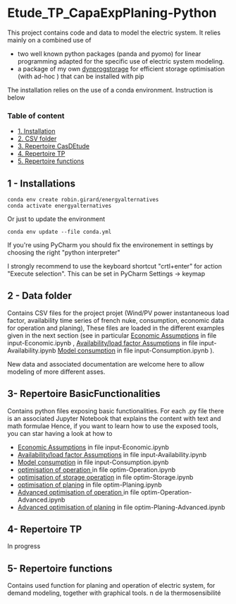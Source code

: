 # Etude_TP_CapaExpPlaning-Python

This project contains code and data to model the electric system. 
It relies mainly on a combined use of 
 - two well known python packages (panda and pyomo) 
for linear programming adapted for the specific use of electric system modeling. 
 - a package of my own [dynprogstorage](https://github.com/robingirard/dynprogstorage) for efficient storage optimisation (with ad-hoc ) that can be installed with pip

The installation relies on the use of a conda environment. Instruction is below

### Table of content

* [1. Installation](#installations)
* [2. CSV folder](#CSV)
* [3. Repertoire CasDEtude](#CasDEtude)
* [4. Repertoire TP](#TP)
* [5. Repertoire functions](#functions)

## 1 - Installations  <a class="anchor" id="1.introduction"></a>

    conda env create robin.girard/energyalternatives
    conda activate energyalternatives
    
Or just to update the environment 

    conda env update --file conda.yml 
    
If you're using PyCharm you should fix the environement in settings by choosing the right "python interpreter" 

I strongly recommend to use the keyboard shortcut "crtl+enter" for action "Execute selection". This can be set in PyCharm Settings -> keymap 

## 2 -  Data folder <a class="anchor" id="CSV"></a>
Contains CSV files for the project projet (Wind/PV power instantaneous load factor, 
availability time series of french nuke, consumption, 
economic data for operation and planing), 
These files are loaded in the different examples given in the next section (see in particular [Economic Assumptions](https://github.com/robingirard/Etude_TP_CapaExpPlaning-Python/blob/master/BasicFunctionalities/input-Economic.ipynb) in file input-Economic.ipynb
, [Availability/load factor Assumptions](https://github.com/robingirard/Etude_TP_CapaExpPlaning-Python/blob/master/BasicFunctionalities/input-Availability.ipynb) in file input-Availability.ipynb
[Model consumption](https://github.com/robingirard/Etude_TP_CapaExpPlaning-Python/blob/master/BasicFunctionalities/input-Consumption.ipynb)  in file input-Consumption.ipynb 
). 

New data and associated documentation are welcome here to allow modeling of more different asses. 

## 3- Repertoire BasicFunctionalities <a class="anchor" id="CasDEtude"></a>
Contains python files exposing basic functionalities. 
For each .py file there is an associated Jupyter Notebook that explains the content with text and math formulae
Hence, if you want to learn how to use the exposed tools, you can star having a look at how to 

 - [Economic Assumptions](https://github.com/robingirard/Etude_TP_CapaExpPlaning-Python/blob/master/BasicFunctionalities/input-Economic.ipynb) in file input-Economic.ipynb
 - [Availability/load factor Assumptions](https://github.com/robingirard/Etude_TP_CapaExpPlaning-Python/blob/master/BasicFunctionalities/input-Availability.ipynb) in file input-Availability.ipynb
 - [Model consumption](https://github.com/robingirard/Etude_TP_CapaExpPlaning-Python/blob/master/BasicFunctionalities/input-Consumption.ipynb)  in file input-Consumption.ipynb 
 - [optimisation of operation ](https://github.com/robingirard/Etude_TP_CapaExpPlaning-Python/blob/master/BasicFunctionalities/optim-Operation.ipynb) in file optim-Operation.ipynb
 - [optimisation of storage operation](https://github.com/robingirard/Etude_TP_CapaExpPlaning-Python/blob/master/BasicFunctionalities/optim-Storage.ipynb) in file optim-Storage.ipynb 
 - [optimisation of planing](https://github.com/robingirard/Etude_TP_CapaExpPlaning-Python/blob/master/BasicFunctionalities/optim-Planing.ipynb) in file optim-Planing.ipynb
 - [Advanced optimisation of operation ](https://github.com/robingirard/Etude_TP_CapaExpPlaning-Python/blob/master/BasicFunctionalities/optim-Operation-Advanced.ipynb) in file optim-Operation-Advanced.ipynb
 - [Advanced optimisation of planing](https://github.com/robingirard/Etude_TP_CapaExpPlaning-Python/blob/master/BasicFunctionalities/optim-Planing-Advanced.ipynb) in file optim-Planing-Advanced.ipynb


## 4- Repertoire TP <a class="anchor" id="TP"></a>
In progress 

## 5- Repertoire functions <a class="anchor" id="functions"></a>
Contains used function for planing and operation of electric system, for demand modeling, together with graphical tools. n de la thermosensibilité

